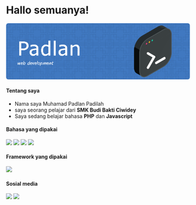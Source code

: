 # Hallo semuanya!

![Padlan](github-header.png)

#### Tentang saya

- Nama saya Muhamad Padlan Padilah
- saya seorang pelajar dari **SMK Budi Bakti Ciwidey**
- Saya sedang belajar bahasa **PHP** dan **Javascript**

#### Bahasa yang dipakai

<img src="https://img.shields.io/badge/HTML5-E34F26?style=for-the-badge&logo=html5&logoColor=white" />
<img src="https://img.shields.io/badge/CSS3-1572B6?style=for-the-badge&logo=css3&logoColor=white" />
<img src="https://img.shields.io/badge/PHP-777BB4?style=for-the-badge&logo=php&logoColor=white" />
<img src="https://img.shields.io/badge/JavaScript-323330?style=for-the-badge&logo=javascript&logoColor=F7DF1E" />

#### Framework yang dipakai

<img src="https://img.shields.io/badge/Tailwind_CSS-38B2AC?style=for-the-badge&logo=tailwind-css&logoColor=white" />

#### Sosial media

<a href="https://www.instagram.com/padlan_padilah123/"><img src="https://img.shields.io/badge/Instagram-E4405F?style=for-the-badge&logo=instagram&logoColor=white" /></a> <a href="https://github.com/Padlan123"><img src="https://img.shields.io/badge/GitHub-100000?style=for-the-badge&logo=github&logoColor=white" /></a>
